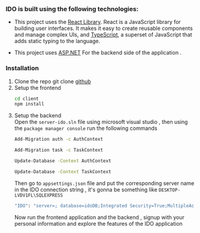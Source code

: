 ###  IDO is built using the following technologies:

- This project uses the [React Library](https://react.dev/). React is a JavaScript library for building user interfaces. It makes it easy to create reusable components and manage complex UIs, and [TypeScript](https://www.typescriptlang.org/), a superset of JavaScript that adds static typing to the language.

- This project uses [ASP.NET](https://dotnet.microsoft.com/en-us/apps/aspnet) For the backend side of the application .

### Installation

1. Clone the repo
   git clone [github](https://github.com/NadimRifaii/CampVerse.git)
   <br>
2. Setup the frontend
   ```sh
   cd client
   npm install
   ```
3. Setup the  backend <br>
   Open the `server-ido.sln` file using microsoft visual studio , then using the `package manager console` run the following commands
   ```sh
   Add-Migration auth -c AuthContext

   Add-Migration task -c TaskContext

   Update-Database -Context AuthContext

   Update-Database -Context TaskContext
   ```
   Then go to `appsettings.json` file and put the corresponding server name in the IDO connection string , it's gonna be something like `DESKTOP-LVDV1FL\SQLEXPRESS`
   ```sh
   "IDO": "server=; database=idoDB;Integrated Security=True;MultipleActiveResultSets=True;TrustServerCertificate=True"
   ```
   Now run the frontend application and the backend , signup with your personal information and explore the features of the IDO application
